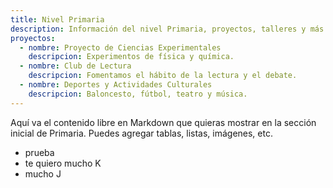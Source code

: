 ```yaml
---
title: Nivel Primaria
description: Información del nivel Primaria, proyectos, talleres y más.
proyectos:
  - nombre: Proyecto de Ciencias Experimentales
    descripcion: Experimentos de física y química.
  - nombre: Club de Lectura
    descripcion: Fomentamos el hábito de la lectura y el debate.
  - nombre: Deportes y Actividades Culturales
    descripcion: Baloncesto, fútbol, teatro y música.
---
```

Aquí va el contenido libre en Markdown que quieras mostrar en la sección inicial de Primaria. Puedes agregar tablas, listas, imágenes, etc.

* prueba 
* te quiero mucho K
* mucho J
